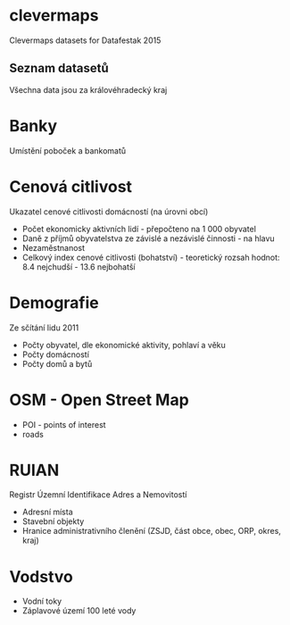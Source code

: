 # clevermaps
Clevermaps datasets for Datafestak 2015

## Seznam datasetů
Všechna data jsou za královéhradecký kraj

# Banky
Umístění poboček a bankomatů

# Cenová citlivost
Ukazatel cenové citlivosti domácností (na úrovni obcí)
* Počet ekonomicky aktivních lidí - přepočteno na 1 000 obyvatel
* Daně z příjmů obyvatelstva ze závislé a nezávislé činnosti - na hlavu
* Nezaměstnanost
* Celkový index cenové citlivosti (bohatství) - teoretický rozsah hodnot: 8.4 nejchudší - 13.6 nejbohatší

# Demografie
Ze sčítání lidu 2011
* Počty obyvatel, dle ekonomické aktivity, pohlaví a věku
* Počty domácností
* Počty domů a bytů

# OSM - Open Street Map
* POI - points of interest
* roads

# RUIAN
Registr Územní Identifikace Adres a Nemovitostí
* Adresní místa
* Stavební objekty
* Hranice administrativního členění (ZSJD, část obce, obec, ORP, okres, kraj)

# Vodstvo
* Vodní toky
* Záplavové území 100 leté vody
